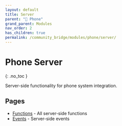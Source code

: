 ```yaml
---
layout: default
title: Server
parent: "📱 Phone"
grand_parent: Modules
nav_order: 2
has_children: true
permalink: /community_bridge/modules/phone/server/
---
```


# Phone Server
{: .no_toc }

Server-side functionality for phone system integration.

## Pages

- [Functions](server/functions.md) - All server-side functions
- [Events](server/events.md) - Server-side events